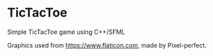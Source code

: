 # TicTacToe
Simple TicTacToe game using C++/SFML

Graphics used from https://www.flaticon.com, made by Pixel-perfect.
